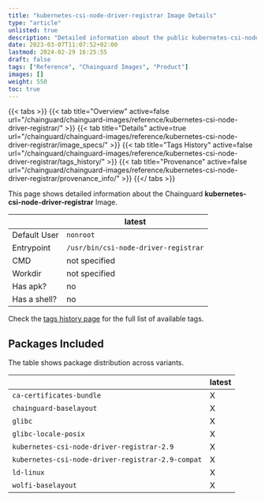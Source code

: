 ```yaml
---
title: "kubernetes-csi-node-driver-registrar Image Details"
type: "article"
unlisted: true
description: "Detailed information about the public kubernetes-csi-node-driver-registrar Chainguard Image."
date: 2023-03-07T11:07:52+02:00
lastmod: 2024-02-29 16:25:55
draft: false
tags: ["Reference", "Chainguard Images", "Product"]
images: []
weight: 550
toc: true
---
```


{{< tabs >}}
{{< tab title="Overview" active=false url="/chainguard/chainguard-images/reference/kubernetes-csi-node-driver-registrar/" >}}
{{< tab title="Details" active=true url="/chainguard/chainguard-images/reference/kubernetes-csi-node-driver-registrar/image_specs/" >}}
{{< tab title="Tags History" active=false url="/chainguard/chainguard-images/reference/kubernetes-csi-node-driver-registrar/tags_history/" >}}
{{< tab title="Provenance" active=false url="/chainguard/chainguard-images/reference/kubernetes-csi-node-driver-registrar/provenance_info/" >}}
{{</ tabs >}}

This page shows detailed information about the Chainguard **kubernetes-csi-node-driver-registrar** Image.

|              | latest                               |
|--------------|--------------------------------------|
| Default User | `nonroot`                            |
| Entrypoint   | `/usr/bin/csi-node-driver-registrar` |
| CMD          | not specified                        |
| Workdir      | not specified                        |
| Has apk?     | no                                   |
| Has a shell? | no                                   |

Check the [tags history page](/chainguard/chainguard-images/reference/kubernetes-csi-node-driver-registrar/tags_history/) for the full list of available tags.

## Packages Included
The table shows package distribution across variants.

|                                                   | latest |
|---------------------------------------------------|--------|
| `ca-certificates-bundle`                          | X      |
| `chainguard-baselayout`                           | X      |
| `glibc`                                           | X      |
| `glibc-locale-posix`                              | X      |
| `kubernetes-csi-node-driver-registrar-2.9`        | X      |
| `kubernetes-csi-node-driver-registrar-2.9-compat` | X      |
| `ld-linux`                                        | X      |
| `wolfi-baselayout`                                | X      |

